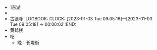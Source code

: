 - 1东湖
-
- 古德寺
  :LOGBOOK:
  CLOCK: [2023-01-03 Tue 09:05:16]--[2023-01-03 Tue 09:05:18] =>  00:00:02
  :END:
- 黄鹤楼
- 吃
	- 晚：长堤街